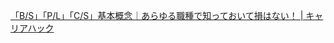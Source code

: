 [「B/S」「P/L」「C/S」基本概念｜あらゆる職種で知っておいて損はない！ | キャリアハック](https://careerhack.en-japan.com/report/detail/1408)
